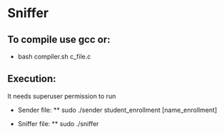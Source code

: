 # Sniffer

## To compile use gcc or:
* bash compiler.sh c_file.c

## Execution:
It needs superuser permission to run

* Sender file:
** sudo ./sender student_enrollment [name_enrollment]

* Sniffer file:
** sudo ./sniffer
